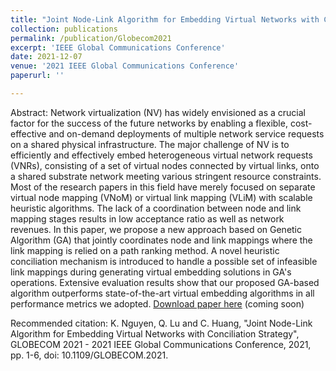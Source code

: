 ```yaml
---
title: "Joint Node-Link Algorithm for Embedding Virtual Networks with Conciliation Strategy"
collection: publications
permalink: /publication/Globecom2021
excerpt: 'IEEE Global Communications Conference'
date: 2021-12-07
venue: '2021 IEEE Global Communications Conference'
paperurl: ''

---
```

Abstract: 
Network virtualization (NV) has widely envisioned as a crucial factor for the success of the future networks by enabling a flexible, cost-effective and on-demand deployments of multiple network service requests on a shared physical infrastructure. The major challenge of NV is to efficiently and effectively embed heterogeneous virtual network requests (VNRs), consisting of a set of virtual nodes connected by virtual links, onto a shared substrate network meeting various stringent resource constraints. Most of the research papers in this field have merely focused on separate virtual node mapping (VNoM) or virtual link mapping (VLiM) with scalable heuristic algorithms. The lack of a coordination between node and link mapping stages results in low acceptance ratio as well as network revenues. In this paper, we propose a new approach based on Genetic Algorithm (GA) that jointly coordinates node and link mappings where the link mapping is relied on a path ranking method. A novel heuristic conciliation mechanism is introduced to handle a possible set of infeasible link mappings during generating virtual embedding solutions in GA's operations. Extensive evaluation results show that our proposed GA-based algorithm outperforms state-of-the-art virtual embedding algorithms in all performance metrics we adopted.
[Download paper here](https://globecom2021.ieee-globecom.org/) (coming soon)

Recommended citation: K. Nguyen, Q. Lu and C. Huang, "Joint Node-Link Algorithm for Embedding Virtual Networks with Conciliation Strategy", GLOBECOM 2021 - 2021 IEEE Global Communications Conference, 2021, pp. 1-6, doi: 10.1109/GLOBECOM.2021.

